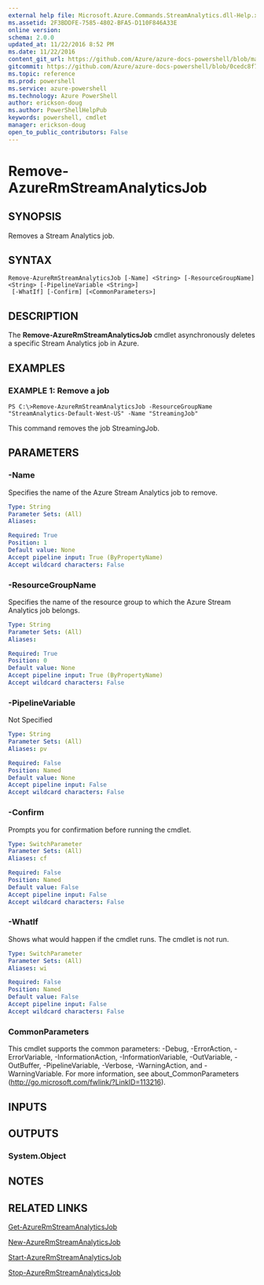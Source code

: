 ```yaml
---
external help file: Microsoft.Azure.Commands.StreamAnalytics.dll-Help.xml
ms.assetid: 2F3BDDFE-7585-4802-BFA5-D110F846A33E
online version: 
schema: 2.0.0
updated_at: 11/22/2016 8:52 PM
ms.date: 11/22/2016
content_git_url: https://github.com/Azure/azure-docs-powershell/blob/master/azureps-cmdlets-docs/ResourceManager/AzureRM.StreamAnalytics/v2.3.0/Remove-AzureRmStreamAnalyticsJob.md
gitcommit: https://github.com/Azure/azure-docs-powershell/blob/0cedc8f73bc96cf5ac4c69144e17b3de601fd3cc/azureps-cmdlets-docs/ResourceManager/AzureRM.StreamAnalytics/v2.3.0/Remove-AzureRmStreamAnalyticsJob.md
ms.topic: reference
ms.prod: powershell
ms.service: azure-powershell
ms.technology: Azure PowerShell
author: erickson-doug
ms.author: PowerShellHelpPub
keywords: powershell, cmdlet
manager: erickson-doug
open_to_public_contributors: False
---
```


# Remove-AzureRmStreamAnalyticsJob

## SYNOPSIS
Removes a Stream Analytics job.

## SYNTAX

```
Remove-AzureRmStreamAnalyticsJob [-Name] <String> [-ResourceGroupName] <String> [-PipelineVariable <String>]
 [-WhatIf] [-Confirm] [<CommonParameters>]
```

## DESCRIPTION
The **Remove-AzureRmStreamAnalyticsJob** cmdlet asynchronously deletes a specific Stream Analytics job in Azure.

## EXAMPLES

### EXAMPLE 1: Remove a job
```
PS C:\>Remove-AzureRmStreamAnalyticsJob -ResourceGroupName "StreamAnalytics-Default-West-US" -Name "StreamingJob"
```

This command removes the job StreamingJob.

## PARAMETERS

### -Name
Specifies the name of the Azure Stream Analytics job to remove.

```yaml
Type: String
Parameter Sets: (All)
Aliases: 

Required: True
Position: 1
Default value: None
Accept pipeline input: True (ByPropertyName)
Accept wildcard characters: False
```

### -ResourceGroupName
Specifies the name of the resource group to which the Azure Stream Analytics job belongs.

```yaml
Type: String
Parameter Sets: (All)
Aliases: 

Required: True
Position: 0
Default value: None
Accept pipeline input: True (ByPropertyName)
Accept wildcard characters: False
```

### -PipelineVariable
Not Specified

```yaml
Type: String
Parameter Sets: (All)
Aliases: pv

Required: False
Position: Named
Default value: None
Accept pipeline input: False
Accept wildcard characters: False
```

### -Confirm
Prompts you for confirmation before running the cmdlet.

```yaml
Type: SwitchParameter
Parameter Sets: (All)
Aliases: cf

Required: False
Position: Named
Default value: False
Accept pipeline input: False
Accept wildcard characters: False
```

### -WhatIf
Shows what would happen if the cmdlet runs.
The cmdlet is not run.

```yaml
Type: SwitchParameter
Parameter Sets: (All)
Aliases: wi

Required: False
Position: Named
Default value: False
Accept pipeline input: False
Accept wildcard characters: False
```

### CommonParameters
This cmdlet supports the common parameters: -Debug, -ErrorAction, -ErrorVariable, -InformationAction, -InformationVariable, -OutVariable, -OutBuffer, -PipelineVariable, -Verbose, -WarningAction, and -WarningVariable. For more information, see about_CommonParameters (http://go.microsoft.com/fwlink/?LinkID=113216).

## INPUTS

## OUTPUTS

### System.Object

## NOTES

## RELATED LINKS

[Get-AzureRmStreamAnalyticsJob](xref:ResourceManager/AzureRM.StreamAnalytics/v2.3.0/Get-AzureRmStreamAnalyticsJob.md)

[New-AzureRmStreamAnalyticsJob](xref:ResourceManager/AzureRM.StreamAnalytics/v2.3.0/New-AzureRmStreamAnalyticsJob.md)

[Start-AzureRmStreamAnalyticsJob](xref:ResourceManager/AzureRM.StreamAnalytics/v2.3.0/Start-AzureRmStreamAnalyticsJob.md)

[Stop-AzureRmStreamAnalyticsJob](xref:ResourceManager/AzureRM.StreamAnalytics/v2.3.0/Stop-AzureRmStreamAnalyticsJob.md)


